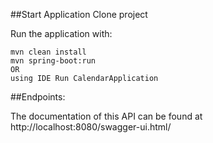    
##Start Application
Clone project 

Run the application with:

    mvn clean install
    mvn spring-boot:run
    OR
    using IDE Run CalendarApplication 


##Endpoints:

The documentation of this API can be found at http://localhost:8080/swagger-ui.html/


